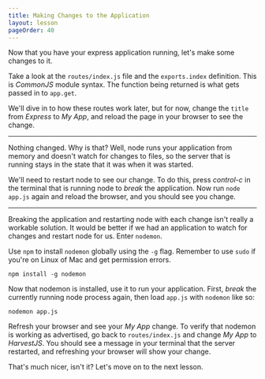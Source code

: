 ```yaml
---
title: Making Changes to the Application
layout: lesson
pageOrder: 40
---
```


Now that you have your express application running, let's make some changes to it.

Take a look at the `routes/index.js` file and the `exports.index` definition. This is *CommonJS* module syntax. The function being returned is what gets passed in to `app.get`.

We'll dive in to how these routes work later, but for now, change the `title` from *Express* to *My App*, and reload the page in your browser to see the change.

<hr>

Nothing changed. Why is that? Well, node runs your application from memory and doesn't watch for changes to files, so the server that is running stays in the state that it was when it was started.

We'll need to restart node to see our change. To do this, press *control-c* in the terminal that is running node to *break* the application. Now run `node app.js` again and reload the browser, and you should see you change.

<hr>

Breaking the application and restarting node with each change isn't really a workable solution. It would be better if we had an application to watch for changes and restart node for us. Enter `nodemon`.

Use `npm` to install `nodemon` globally using the `-g` flag. Remember to use `sudo` if you're on Linux of Mac and get permission errors.

`npm install -g nodemon`

Now that nodemon is installed, use it to run your application. First, *break* the currently running node process again, then load `app.js` with `nodemon` like so:

`nodemon app.js`

Refresh your browser and see your *My App* change. To verify that nodemon is working as advertised, go back to `routes/index.js` and change *My App* to *HarvestJS*. You should see a message in your terminal that the server restarted, and refreshing your browser will show your change.

That's much nicer, isn't it? Let's move on to the next lesson.